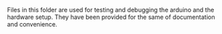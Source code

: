 Files in this folder are used for testing and debugging the arduino and the hardware setup. They have been provided for the same of documentation and convenience.

